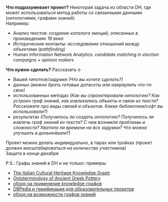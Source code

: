 **Что подразумевает проект?** Некоторая задача из области DH, где может использоваться метод работы со связанными данными (онтологиями, графами знаний).<br>
Например:
  + Анализ текстов: *создание каталога эмоций, описанных в произведениях 19 века*
  + Исторические контакты: *исследование отношений между объектами (pathfinding)*
  + Human Information Network Analytics: *candidate matching in election campaigns + opinion makers*
  
**Что нужно сделать?** Рассказать о
  + Вашей гипотезе/задумке *(Что вы хотите сделать?)*
  + данных *(можно брать готовые датасеты или накраулить что-то свое)*
  + использованных методах *(Как вы спроектировали онтологию? Как устроен граф знаний, как извлекались объекты и связи из текста? Расскажите про виды связей и объектов. Какие библиотеки/софт вы использовали?)*
  + результатах *(Получилось ли создать онтологию? Получилось ли извлечь граф знаний из текста? С чем возникли проблемы и сложности? Хватило ли времени на все задумки? Что можно улучшить в дальнейшем?)*

Проект можно делать индивидуально, в парах или тройках *(проект должен масштабироваться на количество участников)*<br>
Защита в конце декабря

P.S.: Графы знаний в DH и не только: примеры
- [The Italian Cultural Heritage Knowledge Graph](https://centri.unibo.it/dharc/en/research/projects-at-dh-arc)
- [Ontoterminology of Ancient Greek Pottery](http://o4dh.com/datasets)
- [обзор на применение knowledge-графов](https://arxiv.org/pdf/2002.00388.pdf)
- [DBPedia и гемификация для образовательных проектов](https://dh2018.adho.org/revitalizing-wikipedia-dbpedia-open-data-by-gamification-sparql-and-api-experiment-for-edutainment-in-digital-humanities/)
- [обзор на возможности графов знаний](https://cs.hse.ru/data/2020/04/07/1554782697/16_11_huawei_michael%20galkin_knowledge_graphs.pdf)
